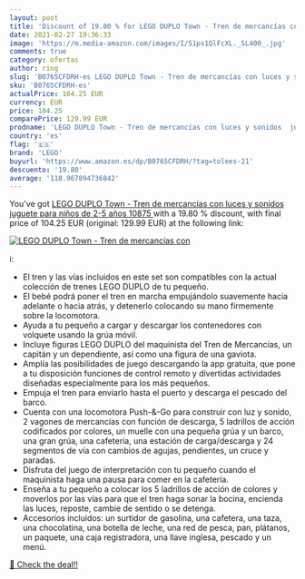 ```yaml
---
layout: post
title: 'Discount of 19.80 % for LEGO DUPLO Town - Tren de mercancías con'
date: 2021-02-27 19:36:33
image: 'https://m.media-amazon.com/images/I/51ps1QlFcXL._SL400_.jpg'
comments: true
category: ofertas
author: ring
slug: 'B0765CFDRH-es LEGO DUPLO Town - Tren de mercancías con luces y sonidos...'
sku: 'B0765CFDRH-es'
actualPrice: 104.25 EUR
currency: EUR
price: 104.25
comparePrice: 129.99 EUR
prodname: 'LEGO DUPLO Town - Tren de mercancías con luces y sonidos  juguete para niños de 2-5 años  10875 '
country: 'es'
flag: '🇪🇸'
brand: 'LEGO'
buyurl: 'https://www.amazon.es/dp/B0765CFDRH/?tag=tolees-21'
descuento: '19.80'
average: '110.967894736842'
---
```


You've got [LEGO DUPLO Town - Tren de mercancías con luces y sonidos  juguete para niños de 2-5 años  10875 ](https://www.amazon.es/dp/B0765CFDRH/?tag=tolees-21) with a  19.80 % discount, with final price of 104.25 EUR (original: 129.99 EUR) at the following link:

[![LEGO DUPLO Town - Tren de mercancías con](https://m.media-amazon.com/images/I/51ps1QlFcXL._SL400_.jpg)](https://www.amazon.es/dp/B0765CFDRH/?tag=tolees-21)

ℹ️:

- El tren y las vías incluidos en este set son compatibles con la actual colección de trenes LEGO DUPLO de tu pequeño.
- El bebé podrá poner el tren en marcha empujándolo suavemente hacia adelante o hacia atrás, y detenerlo colocando su mano firmemente sobre la locomotora.
- Ayuda a tu pequeño a cargar y descargar los contenedores con volquete usando la grúa móvil.
- Incluye figuras LEGO DUPLO del maquinista del Tren de Mercancías, un capitán y un dependiente, así como una figura de una gaviota.
- Amplía las posibilidades de juego descargando la app gratuita, que pone a tu disposición funciones de control remoto y divertidas actividades diseñadas especialmente para los más pequeños.
- Empuja el tren para enviarlo hasta el puerto y descarga el pescado del barco.
- Cuenta con una locomotora Push-&-Go para construir con luz y sonido, 2 vagones de mercancías con función de descarga, 5 ladrillos de acción codificados por colores, un muelle con una pequeña grúa y un barco, una gran grúa, una cafetería, una estación de carga/descarga y 24 segmentos de vía con cambios de agujas, pendientes, un cruce y paradas.
- Disfruta del juego de interpretación con tu pequeño cuando el maquinista haga una pausa para comer en la cafetería.
- Enseña a tu pequeño a colocar los 5 ladrillos de acción de colores y moverlos por las vías para que el tren haga sonar la bocina, encienda las luces, reposte, cambie de sentido o se detenga.
- Accesorios incluidos: un surtidor de gasolina, una cafetera, una taza, una chocolatina, una botella de leche, una red de pesca, pan, plátanos, un paquete, una caja registradora, una llave inglesa, pescado y un menú.

[🛒 Check the deal!!](https://www.amazon.es/dp/B0765CFDRH/?tag=tolees-21)
